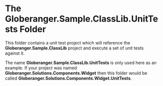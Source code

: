 # The **Globeranger.Sample.ClassLib.UnitTests** Folder

This folder contains a unit test project which will reference the **Globeranger.Sample.ClassLib** project and execute a set of unit tests against it. 

The name **Globeranger.Sample.ClassLib.UnitTests** is only used here as an example. If your project was named **Globeranger.Solutions.Components.Widget** then this folder would be called **Globeranger.Solutions.Components.Widget.UnitTests**.